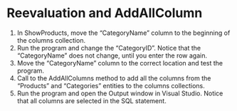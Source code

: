 ﻿# Reevaluation and AddAllColumn

1.	In ShowProducts, move the “CategoryName” column to the beginning of the columns collection.
2.	Run the program and change the “CategoryID”. Notice that the “CategoryName” does not change, until you enter the row again.
3.	Move the “CategoryName” column to the correct location and test the program.
4.	Call to the AddAllColumns method to add all the columns from the “Products” and “Categories” entities to the columns collections.
5.	Run the program and open the Output window in Visual Studio. Notice that all columns are selected in the SQL statement.
